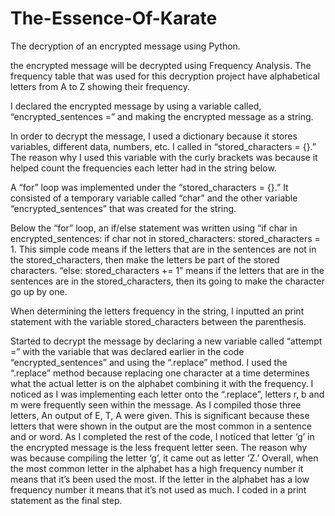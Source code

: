 # The-Essence-Of-Karate
The decryption of an encrypted message using Python.

the encrypted message will be decrypted using Frequency Analysis. The frequency table that was used for this decryption project have alphabetical letters from A to Z showing their frequency. 

I declared the encrypted message by using a variable called, “encrypted_sentences =” and making the encrypted message as a string.

In order to decrypt the message, I used a dictionary because it stores variables, different data, numbers, etc. I called in “stored_characters = {}.” The reason why I used this variable with the curly brackets was because it helped count the frequencies each letter had in the string below. 

A “for” loop was implemented under the “stored_characters = {}.” It consisted of a temporary variable called “char” and the other variable “encrypted_sentences”  that was created for the string.

Below the “for” loop, an if/else statement was written using “if char in encrypted_sentences: if char not in stored_characters: stored_characters = 1. This simple code means if the letters that are in the sentences are not in the stored_characters, then make the letters be part of the stored characters. “else: stored_characters += 1” means if the letters that are in the sentences are in the stored_characters, then its going to make the character go up by one.

When determining the letters frequency in the string, I inputted an print statement with the variable stored_characters between the parenthesis. 

Started to decrypt the message by declaring a new variable called “attempt =” with the variable that was declared earlier in the code “encrypted_sentences” and using the “.replace” method. I used the “.replace” method because replacing one character at a time determines what the actual letter is on the alphabet combining it with the frequency. I noticed as I was implementing each letter onto the “.replace”, letters r, b and m were frequently seen within the message. As I compiled those three letters, An output of E, T, A were given. This is significant because these letters that were shown in the output are the most common in a sentence and or word. As I completed the rest of the code, I noticed that letter ‘g’ in the encrypted message is the less frequent letter seen. The reason why was because compiling the letter ‘g’, it came out as letter ‘Z.’ Overall, when the most common letter in the alphabet has a high frequency number it means that it’s been used the most. If the letter in the alphabet has a low frequency number it means that it’s not used as much. I coded in a print statement as the final step.

